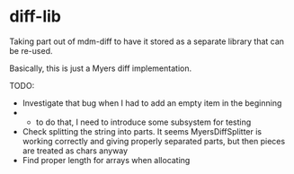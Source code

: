 # diff-lib
Taking part out of mdm-diff to have it stored as a separate library that can be re-used.

Basically, this is just a Myers diff implementation.

TODO:
- Investigate that bug when I had to add an empty item in the beginning
- - to do that, I need to introduce some subsystem for testing
- Check splitting the string into parts. It seems MyersDiffSplitter is working correctly and giving properly separated parts, but then pieces are treated as chars anyway
- Find proper length for arrays when allocating
